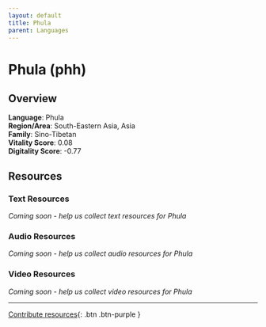 ```yaml
---
layout: default
title: Phula
parent: Languages
---
```


# Phula (phh)

## Overview

**Language**: Phula  
**Region/Area**: South-Eastern Asia, Asia  
**Family**: Sino-Tibetan  
**Vitality Score**: 0.08  
**Digitality Score**: -0.77  

## Resources

### Text Resources
*Coming soon - help us collect text resources for Phula*

### Audio Resources
*Coming soon - help us collect audio resources for Phula*

### Video Resources
*Coming soon - help us collect video resources for Phula*

---

[Contribute resources](https://fairtrain.github.io/){: .btn .btn-purple }
